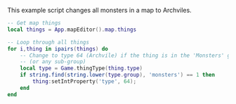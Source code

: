 
This example script changes all monsters in a map to Archviles.

```lua
-- Get map things
local things = App.mapEditor().map.things

-- Loop through all things
for i,thing in ipairs(things) do
    -- Change to type 64 (Archvile) if the thing is in the 'Monsters' group
    -- (or any sub-group)
    local type = Game.thingType(thing.type)
    if string.find(string.lower(type.group), 'monsters') == 1 then
        thing:setIntProperty('type', 64);
    end
end
```
